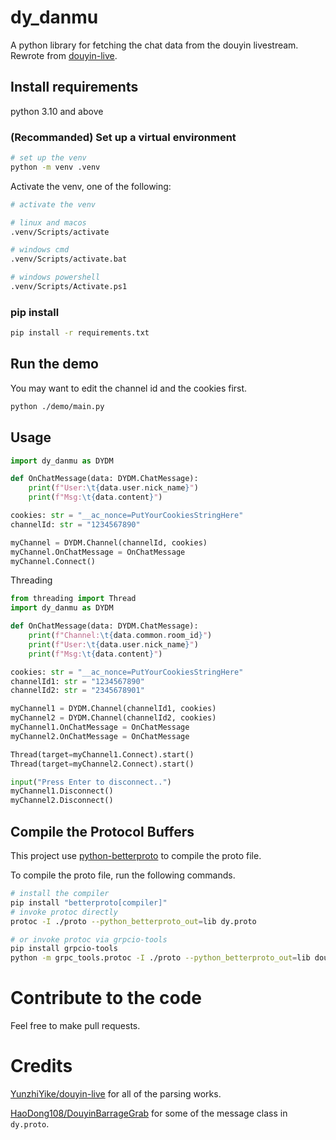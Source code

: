 # dy_danmu

A python library for fetching the chat data from the douyin livestream. Rewrote from [douyin-live](https://github.com/YunzhiYike/douyin-live).

## Install requirements

python 3.10 and above

### (Recommanded) Set up a virtual environment
```sh
# set up the venv
python -m venv .venv
```

Activate the venv, one of the following:
```sh
# activate the venv

# linux and macos
.venv/Scripts/activate

# windows cmd
.venv/Scripts/activate.bat

# windows powershell
.venv/Scripts/Activate.ps1
```

### pip install
```sh
pip install -r requirements.txt
```

## Run the demo
You may want to edit the channel id and the cookies first.
```sh
python ./demo/main.py
```

## Usage
```py
import dy_danmu as DYDM

def OnChatMessage(data: DYDM.ChatMessage):
    print(f"User:\t{data.user.nick_name}")
    print(f"Msg:\t{data.content}")

cookies: str = "__ac_nonce=PutYourCookiesStringHere"
channelId: str = "1234567890"

myChannel = DYDM.Channel(channelId, cookies)
myChannel.OnChatMessage = OnChatMessage
myChannel.Connect()
```

Threading
```py
from threading import Thread
import dy_danmu as DYDM

def OnChatMessage(data: DYDM.ChatMessage):
    print(f"Channel:\t{data.common.room_id}")
    print(f"User:\t{data.user.nick_name}")
    print(f"Msg:\t{data.content}")

cookies: str = "__ac_nonce=PutYourCookiesStringHere"
channelId1: str = "1234567890"
channelId2: str = "2345678901"

myChannel1 = DYDM.Channel(channelId1, cookies)
myChannel2 = DYDM.Channel(channelId2, cookies)
myChannel1.OnChatMessage = OnChatMessage
myChannel2.OnChatMessage = OnChatMessage

Thread(target=myChannel1.Connect).start()
Thread(target=myChannel2.Connect).start()

input("Press Enter to disconnect..")
myChannel1.Disconnect()
myChannel2.Disconnect()

```

## Compile the Protocol Buffers

This project use [python-betterproto](https://github.com/danielgtaylor/python-betterproto) to compile the proto file.

To compile the proto file, run the following commands.

```sh
# install the compiler
pip install "betterproto[compiler]"
# invoke protoc directly
protoc -I ./proto --python_betterproto_out=lib dy.proto

# or invoke protoc via grpcio-tools
pip install grpcio-tools
python -m grpc_tools.protoc -I ./proto --python_betterproto_out=lib douyin.proto
```

# Contribute to the code

Feel free to make pull requests.

# Credits

[YunzhiYike/douyin-live](https://github.com/YunzhiYike/douyin-live) for all of the parsing works.

[HaoDong108/DouyinBarrageGrab](https://github.com/HaoDong108/DouyinBarrageGrab) for some of the message class in `dy.proto`.